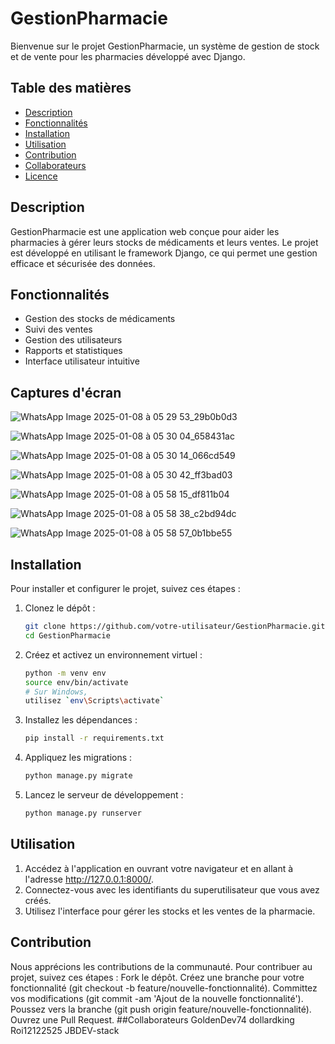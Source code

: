 # GestionPharmacie

Bienvenue sur le projet GestionPharmacie, un système de gestion de stock et de vente pour les pharmacies développé avec Django.

## Table des matières

- [Description](#description)
- [Fonctionnalités](#fonctionnalités)
- [Installation](#installation)
- [Utilisation](#utilisation)
- [Contribution](#contribution)
- [Collaborateurs](#collaborateurs)
- [Licence](#licence)

## Description

GestionPharmacie est une application web conçue pour aider les pharmacies à gérer leurs stocks de médicaments et leurs ventes. Le projet est développé en utilisant le framework Django, ce qui permet une gestion efficace et sécurisée des données.

## Fonctionnalités

- Gestion des stocks de médicaments
- Suivi des ventes
- Gestion des utilisateurs
- Rapports et statistiques
- Interface utilisateur intuitive
## Captures d'écran
  
  ![WhatsApp Image 2025-01-08 à 05 29 53_29b0b0d3](https://github.com/user-attachments/assets/69a8ae9e-7da8-4f42-aa6c-e51f0e40ba1d)

  ![WhatsApp Image 2025-01-08 à 05 30 04_658431ac](https://github.com/user-attachments/assets/92e60c1e-c57c-41d8-a30e-e7479624084e)

  ![WhatsApp Image 2025-01-08 à 05 30 14_066cd549](https://github.com/user-attachments/assets/c40bb122-a7c3-417c-94dd-4ca8d29fb349)
  
  ![WhatsApp Image 2025-01-08 à 05 30 42_ff3bad03](https://github.com/user-attachments/assets/9abccec0-cb26-40a2-b0cc-6b335a19fbef)

  ![WhatsApp Image 2025-01-08 à 05 58 15_df811b04](https://github.com/user-attachments/assets/47565fe9-b57f-4997-b3b3-5579ff3cf149)

  ![WhatsApp Image 2025-01-08 à 05 58 38_c2bd94dc](https://github.com/user-attachments/assets/8f767398-c35d-4de8-9170-8e27884d81dd)

  ![WhatsApp Image 2025-01-08 à 05 58 57_0b1bbe55](https://github.com/user-attachments/assets/7a05d743-3c24-4560-9765-5bb7b2715355)
  
## Installation

Pour installer et configurer le projet, suivez ces étapes :

1. Clonez le dépôt :
   ```bash
   git clone https://github.com/votre-utilisateur/GestionPharmacie.git
   cd GestionPharmacie
2. Créez et activez un environnement virtuel :
    ```bash
    python -m venv env
    source env/bin/activate
    # Sur Windows,
    utilisez `env\Scripts\activate`
3. Installez les dépendances :
    ```bash
    pip install -r requirements.txt
4. Appliquez les migrations :
   ```bash
   python manage.py migrate
5. Lancez le serveur de développement :
   ```bash
   python manage.py runserver
## Utilisation
1. Accédez à l'application en ouvrant votre navigateur et en allant à l'adresse http://127.0.0.1:8000/.
2. Connectez-vous avec les identifiants du superutilisateur que vous avez créés.
3. Utilisez l'interface pour gérer les stocks et les ventes de la pharmacie.
## Contribution
Nous apprécions les contributions de la communauté. Pour contribuer au projet, suivez ces étapes :
Fork le dépôt.
Créez une branche pour votre fonctionnalité (git checkout -b feature/nouvelle-fonctionnalité).
Committez vos modifications (git commit -am 'Ajout de la nouvelle fonctionnalité').
Poussez vers la branche (git push origin feature/nouvelle-fonctionnalité).
Ouvrez une Pull Request.
##Collaborateurs
GoldenDev74
dollardking
Roi12122525
JBDEV-stack

